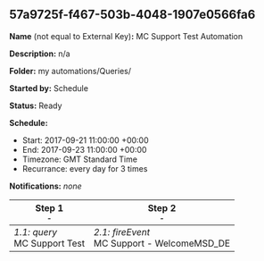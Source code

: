 ## 57a9725f-f467-503b-4048-1907e0566fa6

**Name** (not equal to External Key)**:** MC Support Test Automation

**Description:** n/a

**Folder:** my automations/Queries/

**Started by:** Schedule

**Status:** Ready

**Schedule:**

* Start: 2017-09-21 11:00:00 +00:00
* End: 2017-09-23 11:00:00 +00:00
* Timezone: GMT Standard Time
* Recurrance: every day for 3 times

**Notifications:** _none_


| Step 1<br>_<small>-</small>_ | Step 2<br>_<small>-</small>_ |
| --- | --- |
| _1.1: query_<br>MC Support Test | _2.1: fireEvent_<br>MC Support - WelcomeMSD_DE |
